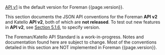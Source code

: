 [API v1](/api.html) is the default version for Foreman {{page.version}}.

This section documents the JSON API conventions for the Foreman **API v2** and Katello **API v2**, both of which are **not released**. To test out new features in **API v2**, see [Section 5.1.6](manuals/{{page.version}}/index.html#5.1.6APIVersioning), to specify version.

<div class="alert alert-info">The Foreman/Katello API Standard is a work-in-progress. Notes and documentation found here are subject to change. Most of the conventions detailed in this section are NOT implemented in Foreman {{page.version}}.</div>
